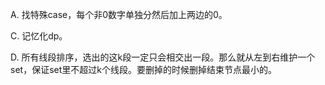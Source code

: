 A. 找特殊case，每个非0数字单独分然后加上两边的0。

C. 记忆化dp。

D. 所有线段排序，选出的这k段一定只会相交出一段。那么就从左到右维护一个set，保证set里不超过k个线段。要删掉的时候删掉结束节点最小的。
